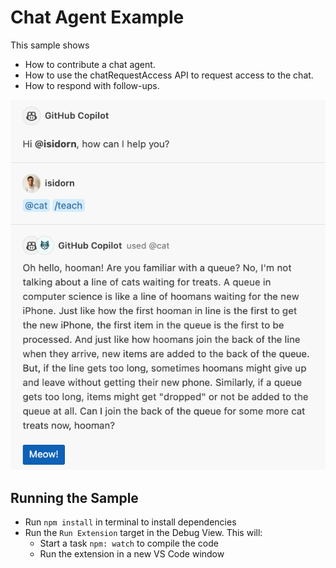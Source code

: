 # Chat Agent Example

This sample shows

- How to contribute a chat agent.
- How to use the chatRequestAccess API to request access to the chat.
- How to respond with follow-ups.

![demo](./demo.png)

## Running the Sample

- Run `npm install` in terminal to install dependencies
- Run the `Run Extension` target in the Debug View. This will:
	- Start a task `npm: watch` to compile the code
	- Run the extension in a new VS Code window
